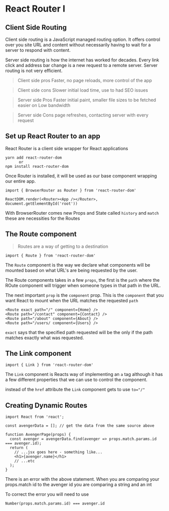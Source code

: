 # React Router I
## Client Side Routing
  Client side routing is a JavaScript managed routing option. It offers control over you site URL and content without necessarily having to wait for a server to respond with content.

  Server side routing is how the internet has worked for decades. Every link click and address bar change is a new request to a remote server.
  Server routing is not very efficient.

  > Client side pros
    Faster, no page reloads, more control of the app

  > Client side cons
    Slower initial load time, use to had SEO issues

  > Server side Pros
    Faster initial paint, smaller file sizes to be fetched
    easier on Low bandwidth

  > Server side Cons
    page refreshes, contacting server with every request

## Set up React Router to an app
  React Router is a client side wrapper for React applications

    yarn add react-router-dom
          or
    npm install react-router-dom

  Once Router is installed, it will be used as our base component wrapping our entire app.

    import { BrowserRouter as Router } from 'react-router-dom'

    ReactDOM.render(<Router><App /></Router>, document.getElementById('root'))

  With BrowserRouter comes new Props and State called `history` and `match` these are necessities for the Routes

## The Route component
  > Routes are a way of getting to a destination

    import { Route } from 'react-router-dom'

  The `Route` component is the way we declare what components will be mounted based on what URL's are being requested by the user.

  The Route components takes in a few `props`, the first is the `path` where the ROute component will trigger when someone types in that path in the URL.

  The next important `prop` is the `component` prop. This is the `component` that you want React to mount when the URL matches the requested `path`

    <Route exact path="/" component={Home} />
    <Route path="/contact" component={Contact} />
    <Route path="/about" component={About} />
    <Route path="/users/ component={Users} />
  
  `exact` says that the specified path requested will be the only if the path matches exactly what was requested.

## The Link component
    import { Link } from 'react-router-dom'

  The `Link` component is Reacts way of implementing an `a` tag although it has a few different properties that we can use to control the component.

  instead of the `href` attribute the `Link` component gets to use 
  `to="/"`

## Creating Dynamic Routes
    import React from 'react';

    const avengerData = []; // get the data from the same source above

    function AvengerPage(props) {
      const avenger = avengerData.find(avenger => props.match.params.id === avenger.id);
      return (
        // ...jsx goes here - something like...
        <h1>{avenger.name}</h1>
        // ...etc
      );
    }

  There is an error with the above statement. When you are comparing your props.match id to the avenger id you are comparing a string and an int

  To correct the error you will need to use 
    
    Number(props.match.params.id) === avenger.id
